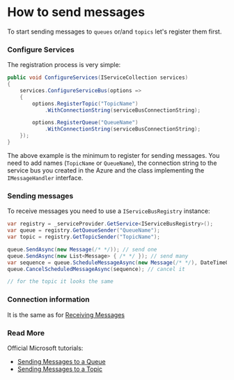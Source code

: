 # How to send messages

To start sending messages to `queues` or/and `topics` let's register them first.

### Configure Services

The registration process is very simple:
```csharp
public void ConfigureServices(IServiceCollection services)
{
    services.ConfigureServiceBus(options =>
    {
        options.RegisterTopic("TopicName")
            .WithConnectionString(serviceBusConnectionString);

        options.RegisterQueue("QueueName")
            .WithConnectionString(serviceBusConnectionString);
    }); 
}
```
The above example is the minimum to register for sending messages.
You need to add names (`TopicName` or `QueueName`), the connection string to the service bus you created in the Azure
and the class implementing the `IMessageHandler` interface.

### Sending messages

To receive messages you need to use a `IServiceBusRegistry` instance:
```csharp
var registry = _serviceProvider.GetService<IServiceBusRegistry>();
var queue = registry.GetQueueSender("QueueName");
var topic = registry.GetTopicSender("TopicName");

queue.SendAsync(new Message(/* */)); // send one
queue.SendAsync(new List<Message> { /* */ }); // send many
var sequence = queue.ScheduleMessageAsync(new Message(/* */), DateTimeOffset.Now.AddDays(1)); // schedule sending
queue.CancelScheduledMessageAsync(sequence); // cancel it

// for the topic it looks the same
```

### Connection information
It is the same as for [Receiving Messages](ReceiveMessages.md)

### Read More
Official Microsoft tutorials:
- [Sending Messages to a Queue](https://docs.microsoft.com/en-us/azure/service-bus-messaging/service-bus-dotnet-get-started-with-queues#send-messages-to-the-queue)
- [Sending Messages to a Topic](https://docs.microsoft.com/en-us/azure/service-bus-messaging/service-bus-dotnet-how-to-use-topics-subscriptions#send-messages-to-the-topic)
